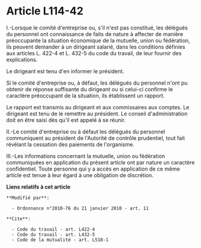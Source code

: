 # Article L114-42

I.-Lorsque le comité d'entreprise ou, s'il n'est pas constitué, les délégués du personnel ont connaissance de faits de nature
à affecter de manière préoccupante la situation économique de la mutuelle, union ou fédération, ils peuvent demander à un
dirigeant salarié, dans les conditions définies aux articles L. 422-4 et L. 432-5 du code du travail, de leur fournir des
explications. 

Le dirigeant est tenu d'en informer le président. 

Si le comité d'entreprise ou, à défaut, les délégués du personnel n'ont pu obtenir de réponse suffisante du dirigeant ou si
celui-ci confirme le caractère préoccupant de la situation, ils établissent un rapport. 

Le rapport est transmis au dirigeant et aux commissaires aux comptes. Le dirigeant est tenu de le remettre au président. Le
conseil d'administration doit en être saisi dès qu'il est appelé à se réunir. 

II.-Le comité d'entreprise ou à défaut les délégués du personnel communiquent au président de l'Autorité de contrôle
prudentiel, tout fait révélant la cessation des paiements de l'organisme. 

III.-Les informations concernant la mutuelle, union ou fédération communiquées en application du présent article ont par
nature un caractère confidentiel. Toute personne qui y a accès en application de ce même article est tenue à leur égard à une
obligation de discrétion.

**Liens relatifs à cet article**

	**Modifié par**:

	  - Ordonnance n°2010-76 du 21 janvier 2010 - art. 11

	**Cite**:

	  - Code du travail - art. L422-4
	  - Code du travail - art. L432-5
	  - Code de la mutualité - art. L510-1
